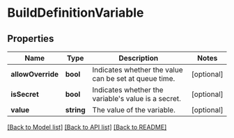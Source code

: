 # BuildDefinitionVariable

## Properties
Name | Type | Description | Notes
------------ | ------------- | ------------- | -------------
**allowOverride** | **bool** | Indicates whether the value can be set at queue time. | [optional] 
**isSecret** | **bool** | Indicates whether the variable&#39;s value is a secret. | [optional] 
**value** | **string** | The value of the variable. | [optional] 

[[Back to Model list]](../README.md#documentation-for-models) [[Back to API list]](../README.md#documentation-for-api-endpoints) [[Back to README]](../README.md)


